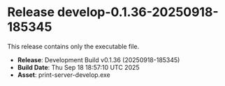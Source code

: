 # Release develop-0.1.36-20250918-185345

This release contains only the executable file.

- **Release**: Development Build v0.1.36 (20250918-185345)
- **Build Date**: Thu Sep 18 18:57:10 UTC 2025
- **Asset**: print-server-develop.exe

